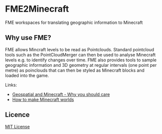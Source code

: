 # FME2Minecraft
FME workspaces for translating geographic information to Minecraft

## Why use FME?
FME allows Mincraft levels to be read as Pointclouds. Standard pointcloud tools such as the PointCloudMerger can then be used to analyse Minecraft levels e.g. to identify changes over time. FME also provides tools to sample geographic information and 3D geometry at regular intervals (one point per metre) as poinclouds that can then be styled as Minecraft blocks and loaded into the game.

Links: 

- [Geospatial and Minecraft - Why you should care](https://youtu.be/uRYBZ6PMe4k)
- [How to make Minecraft worlds](https://community.safe.com/s/article/how-to-make-minecraft-worlds)

## Licence

[MIT License](LICENCE)
